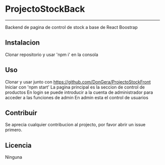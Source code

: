 # ProjectoStockBack
----------------------------------
Backend de pagina de control de stock a base de React Boostrap

## Instalacion

Clonar repositorio y usar 'npm i' en la consola 

## Uso
Clonar y usar junto con https://github.com/DonGera/ProjectoStockFront
Iniciar con 'npm start'
La pagina principal es la seccion de control de productos
En login se puede introducir a la cuenta de administrador para acceder a las funciones de admin
En admin esta el control de usuarios

## Contribuir

Se aprecia cualquier contribucion al projecto, por favor abrir un issue primero.

## Licencia

Ninguna

